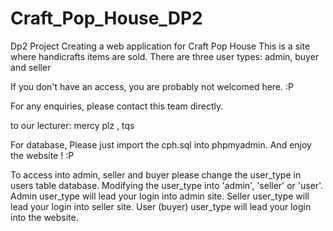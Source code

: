 # Craft_Pop_House_DP2
Dp2 Project
Creating a web application for Craft Pop House
This is a site where handicrafts items are sold.
There are three user types: admin, buyer and seller

If you don't have an access, you are probably not welcomed here. :P

For any enquiries, please contact this team directly.

to our lecturer: mercy plz , tqs

For database, Please just import the cph.sql into phpmyadmin.
And enjoy the website ! :P

To access into admin, seller and buyer please change the user_type in users table database.
Modifying the user_type into 'admin', 'seller' or 'user'.
Admin user_type will lead your login into admin site.
Seller user_type will lead your login into seller site.
User (buyer) user_type will lead your login into the website.
